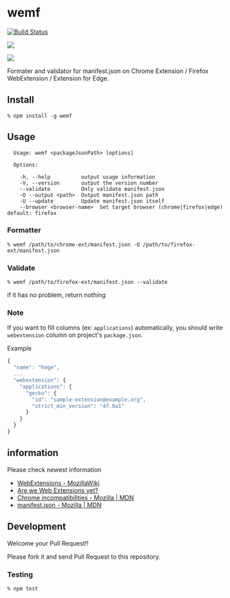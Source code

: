 # wemf

[![Build Status](https://travis-ci.org/pastak/wemf.svg?branch=master)](https://travis-ci.org/pastak/wemf)

[![](https://nodei.co/npm-dl/wemf.png?months=3)](https://www.npmjs.com/package/wemf)

[![](https://nodei.co/npm/wemf.png?downloads=true&downloadRank=true&stars=true)](https://www.npmjs.com/package/wemf)


Formater and validator for manifest.json on Chrome Extension / Firefox WebExtension / Extension for Edge.

## Install

`% npm install -g wemf`

## Usage

```
  Usage: wemf <packageJsonPath> [options]

  Options:

    -h, --help          output usage information
    -V, --version       output the version number
    --validate          Only validate manifest.json
    -O --output <path>  Output manifest.json path
    -U --update         Update manifest.json itself
    --browser <browser-name>  Set target browser (chrome|firefox|edge) default: firefox
```

### Formatter

`% wemf /path/to/chrome-ext/manifest.json -O /path/to/firefox-ext/manifest.json`

### Validate

`% wemf /path/to/firefox-ext/manifest.json --validate`

if it has no problem, return nothing

### Note

If you want to fill columns (ex: `applications`) automatically, you should write `webextension` column on project's `package.json`.

Example

```js
{
  "name": "hoge",
  ...
  "webextension": {
    "applications": {
      "gecko": {
        "id": "sample-extension@example.org",
        "strict_min_version": "47.0a1"
      }
    }
  }
}
```

## information

Please check newest information

- [WebExtensions - MozillaWiki](https://wiki.mozilla.org/WebExtensions)
- [Are we Web Extensions yet?](http://www.arewewebextensionsyet.com/)
- [Chrome incompatibilities - Mozilla | MDN](https://developer.mozilla.org/en-US/Add-ons/WebExtensions/Chrome_incompatibilities)
- [manifest.json - Mozilla | MDN](https://developer.mozilla.org/en-US/Add-ons/WebExtensions/manifest.json)

## Development

Welcome your Pull Request!!

Please fork it and send Pull Request to this repository.

### Testing

`% npm test`
